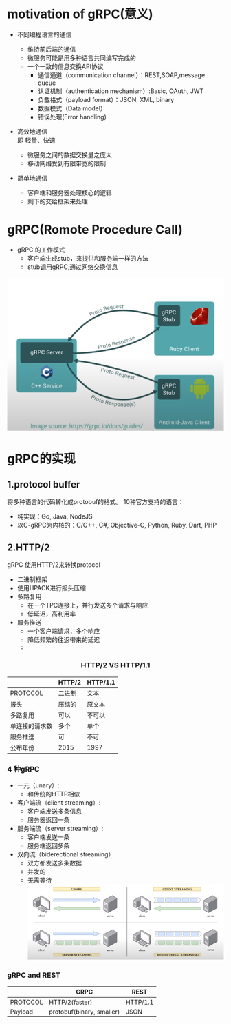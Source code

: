 # motivation of gRPC(意义)

- 不同编程语言的通信
    - 维持前后端的通信
    - 微服务可能是用多种语言共同编写完成的
    - 一个一致的信息交换API协议
        - 通信通道（communication channel）：REST,SOAP,message queue
        - 认证机制（authentication mechanism）:Basic, OAuth, JWT
        - 负载格式（payload format）：JSON, XML, binary
        - 数据模式（Data model）
        - 错误处理(Error handling)
    
- 高效地通信</br>
    即 轻量、快速
    - 微服务之间的数据交换量之庞大
    - 移动网络受到有限带宽的限制
    
- 简单地通信</br>
    - 客户端和服务器处理核心的逻辑    
    - 剩下的交给框架来处理
    
# gRPC(Romote Procedure Call)
- gRPC 的工作模式
  - 客户端生成stub，来提供和服务端一样的方法
  - stub调用gRPC,通过网络交换信息

![gRPC](./gRPC.png)

# gRPC的实现

## 1.protocol buffer
将多种语言的代码转化成protobuf的格式。
10种官方支持的语言：
- 纯实现：Go, Java, NodeJS
- 以C-gRPC为内核的：C/C++, C#, Objective-C, Python, Ruby, Dart, PHP

## 2.HTTP/2
gRPC 使用HTTP/2来转换protocol
- 二进制框架
- 使用HPACK进行报头压缩
- 多路复用
  - 在一个TPC连接上，并行发送多个请求与响应
  - 低延迟，高利用率
- 服务推送
  - 一个客户端请求，多个响应
  - 降低频繁的往返带来的延迟
  - 
### <CENTER> HTTP/2 VS HTTP/1.1 </CENTER>  
| | HTTP/2 | HTTP/1.1 |
|--|--|--|
|PROTOCOL|二进制 | 文本|
|报头|压缩的|原文本|
|多路复用|可以|不可以|
|单连接的请求数|多个|单个|
|服务推送|可|不可|
|公布年份|2015|1997|

### 4 种gRPC
- 一元（unary）:
  - 和传统的HTTP相似
- 客户端流（client streaming）:
  - 客户端发送多条信息
  - 服务器返回一条
- 服务端流（server streaming）:
  - 客户端发送一条
  - 服务端返回多条
- 双向流（biderectional streaming）:
  - 双方都发送多条数据
  - 并发的
  - 无需等待
![4 types](./4types-gRPC.png)

### gRPC and REST
||GRPC|REST|
|--|--|--|
|PROTOCOL|HTTP/2(faster)|HTTP/1.1|
|Payload|protobuf(binary, smaller)| JSON|
